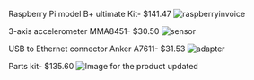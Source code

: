 Raspberry Pi model B+ ultimate Kit- $141.47 ![raspberryinvoice](https://user-images.githubusercontent.com/43188450/48223637-96712680-e365-11e8-8a76-a4708bde7a79.png)   

3-axis accelerometer MMA8451- $30.50 ![sensor](https://user-images.githubusercontent.com/43188450/48223631-93763600-e365-11e8-8948-c7ccd7bb1f52.png)   

USB to Ethernet connector Anker A7611- $31.53 ![adapter](https://user-images.githubusercontent.com/43188450/48223645-98d38080-e365-11e8-8b0b-39cfda79556b.PNG)   

Parts kit- $135.60 ![Image for the product](https://github.com/ArmanVelani/3-AxisAccelerometer/blob/master/invoices%20images/PartsKit.png) 
updated
